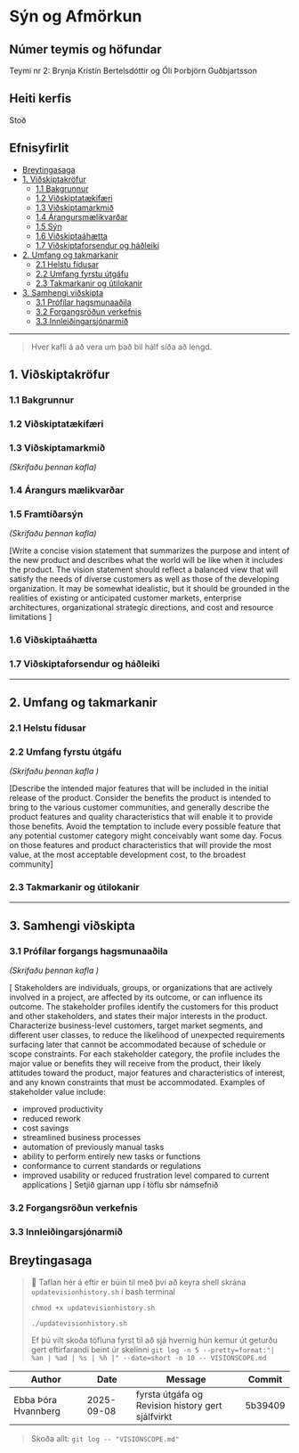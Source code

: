# Sýn og Afmörkun 

## Númer teymis og höfundar
Teymi nr 2: Brynja Kristín Bertelsdóttir og Óli Þorbjörn Guðbjartsson

## Heiti kerfis
Stoð


## Efnisyfirlit 
- [Breytingasaga](#revision-history)
- [1. Viðskiptakröfur](#1-business-requirements)
    - [1.1 Bakgrunnur](#11-background)
    - [1.2 Viðskiptatækifæri](#12-business-opportunity)
    - [1.3 Viðskiptamarkmið](#13-business-objectives)
    - [1.4 Árangursmælikvarðar ](#14-success-metrics)
    - [1.5 Sýn](#15-vision-statement)
    - [1.6 Viðskiptaáhætta](#16-business-risks)
    - [1.7 Viðskiptaforsendur og háðleiki](#17-business-assumptions-and-dependencies)
- [2. Umfang og takmarkanir](#2-scope-and-limitations)
    - [2.1 Helstu fídusar](#21-major-features)
    - [2.2 Umfang fyrstu útgáfu](#22-scope-of-initial-and-subsequent-releases)
    - [2.3 Takmarkanir og útilokanir](#23-limitations-and-exclusions)
- [3. Samhengi viðskipta](#3-business-context)
    - [3.1 Prófílar hagsmunaaðila](#31-stakeholder-profiles)
    - [3.2 Forgangsröðun verkefnis](#32-project-priorities)
    - [3.3 Innleiðingarsjónarmið](#33-deployment-considerations)

---
> Hver kafli á að vera um það bil hálf síða að lengd.
> 
## 1. Viðskiptakröfur
### 1.1 Bakgrunnur


### 1.2 Viðskiptatækifæri


### 1.3 Viðskiptamarkmið
*(Skrifaðu þennan kafla)*

### 1.4 Árangurs mælikvarðar


### 1.5 Framtíðarsýn
*(Skrifaðu þennan kafla)*

[Write a concise vision statement that summarizes the purpose and intent of the new product and describes what the world will be like when it 
includes the product. The vision statement should reflect a balanced view that will satisfy the needs of diverse customers as well as those of 
the developing organization. It may be somewhat idealistic, but it should be grounded in the realities of existing or anticipated customer markets, 
enterprise architectures, organizational strategic directions, and cost and resource limitations ]
### 1.6 Viðskiptaáhætta


### 1.7 Viðskiptaforsendur og háðleiki


---

## 2. Umfang  og takmarkanir 
### 2.1 Helstu fídusar


### 2.2 Umfang fyrstu útgáfu
*(Skrifaðu þennan kafla )*

[Describe the intended major features that will be included in the initial release of the product. 
Consider the benefits the product is intended to bring to the various customer communities, and generally describe the 
product features and quality characteristics that will enable it to provide those benefits. Avoid the temptation to 
include every possible feature that any potential customer category might conceivably want some day.
Focus on those features and product characteristics  that will provide the most value, at the most acceptable development cost, to the broadest community]

### 2.3 Takmarkanir og útilokanir


---

## 3. Samhengi viðskipta
### 3.1 Prófílar forgangs hagsmunaaðila 
*(Skrifaðu þennan kafla )*

[ Stakeholders are individuals, groups, or organizations that are actively involved in a project, are affected by its outcome, or can influence its outcome. The stakeholder profiles identify the customers for this product and other stakeholders, and states their major interests in the product. Characterize business-level customers, target market segments, and different user classes, to reduce the likelihood of unexpected requirements surfacing later that cannot be accommodated because of schedule or scope constraints. For each stakeholder category, the profile includes the major value or benefits they will receive from the product, their likely attitudes toward the product, major features and characteristics of interest, and any known constraints that must be accommodated. Examples of stakeholder value include:

- improved productivity
- reduced rework 
- cost savings	
- streamlined business processes	
- automation of previously manual tasks	
- ability to perform entirely new tasks or functions	
- conformance to current standards or regulations	
- improved usability or reduced frustration level compared to current applications
]
Setjið gjarnan upp í töflu sbr námsefnið 


### 3.2 Forgangsröðun verkefnis 


### 3.3 Innleiðingarsjónarmið 


## Breytingasaga
<!--
Í stað þess að halda utan um alla commit-sögu er aðeins skráð formleg útgáfa (milestones) með Git tags (merkjum).  
Hver lína í töflunni samsvarar tag (merki) sem hefur verið sett í Git repositoryið.
> 🔖 Revision History er viðhaldið með **Git tags**.  
> Þegar ný útgáfa (t.d. drög eða baseline) er tilbúin, búið til tag í Git (`git tag -a vX.Y -m "message" && git push origin vX.Y`)  
> sem bætir einni línu við í töfluna hér að neðan.
-->
> 🔖 Taflan hér á eftir er búin til með því að keyra shell skrána `updatevisionhistory.sh` í bash terminal
> 
>  `chmod +x updatevisionhistory.sh`
> 
>  `./updatevisionhistory.sh`
> 
>  Ef þú vilt skoða töfluna fyrst til að sjá hvernig hún kemur út geturðu gert eftirfarandi beint úr skelinni 
> `git log -n 5 --pretty=format:"| %an | %ad | %s | %h |" --date=short -n 10 -- VISIONSCOPE.md`


<!-- GIT_HISTORY_START -->
| Author | Date       | Message | Commit |
|--------|------------|---------|--------|
| Ebba Þóra Hvannberg | 2025-09-08 | fyrsta útgáfa og Revision history gert sjálfvirkt | 5b39409 |

<!-- GIT_HISTORY_END -->

> Skoða allt: `git log -- "VISIONSCOPE.md" `
